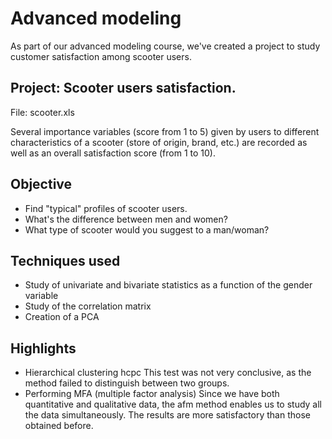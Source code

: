# Advanced modeling

As part of our advanced modeling course, we've created a project to study customer satisfaction among scooter users.

## Project: Scooter users satisfaction.

File: scooter.xls

Several importance variables (score from 1 to 5) given by users to different characteristics of a scooter (store of origin, brand, etc.) are recorded as well as an overall satisfaction score (from 1 to 10).

## Objective 
- Find "typical" profiles of scooter users. 
- What's the difference between men and women? 
- What type of scooter would you suggest to a man/woman?

## Techniques used
 - Study of univariate and bivariate statistics as a function of the gender variable
 - Study of the correlation matrix
 - Creation of a PCA 

## Highlights 
 - Hierarchical clustering hcpc
    This test was not very conclusive, as the method failed to distinguish between two groups.
 - Performing MFA (multiple factor analysis)
    Since we have both quantitative and qualitative data, the afm method enables us to study all the data simultaneously. The results are more satisfactory than those obtained before. 
